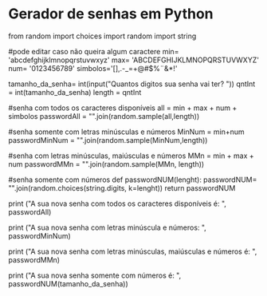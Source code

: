 # Gerador de senhas em Python

from random import choices
import random
import string

#pode editar caso não queira algum caractere
min= 'abcdefghijklmnopqrstuvwxyz'
max= 'ABCDEFGHIJKLMNOPQRSTUVWXYZ'
num= '0123456789'
simbolos='[],.-_=+@#$%¨&*!'

tamanho_da_senha= int(input("Quantos digitos sua senha vai ter? "))
qntInt = int(tamanho_da_senha)
length = qntInt

#senha com todos os caracteres disponíveis
all = min + max + num + simbolos
passwordAll = "".join(random.sample(all,length))

#senha somente com letras minúsculas e números
MinNum = min+num
passwordMinNum = "".join(random.sample(MinNum,length))

#senha com letras minúsculas, maiúsculas e números
MMn = min + max + num
passwordMMn = "".join(random.sample(MMn, length))

#senha somente com números
def passwordNUM(lenght):
    passwordNUM= "".join(random.choices(string.digits, k=lenght))
    return passwordNUM

print ("A sua nova senha com todos os caracteres disponíveis é: ", passwordAll)

print ("A sua nova senha com letras minúscula e números: ", passwordMinNum)

print ("A sua nova senha com letras minúsculas, maiúsculas e números é: ", passwordMMn)

print ("A sua nova senha somente com números é: ", passwordNUM(tamanho_da_senha))
